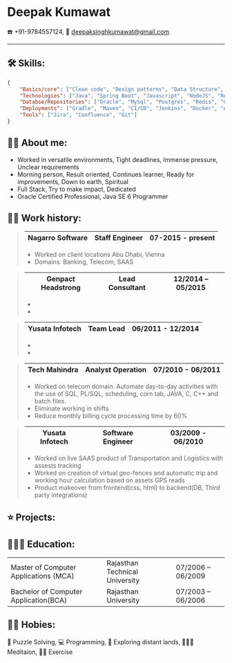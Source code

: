 # Deepak Kumawat
 ☎️ +91-9784557124, 📧 deepaksinghkumawat@gmail.com

---
## 🛠️ Skills:
```json
{
    "Basics/core": ["Clean code", "Design patterns", "Data Structure", "Microservices", "SOAP", "REST"],
    "Technologies": ["Java", "Spring Boot", "Javascript", "NodeJS", "React", "Angular", "PL/SQL", "HTML", "CSS"],
    "Databse/Repositories": ["Oracle", "MySql", "Postgres", "Redis", "GIT"],
    "Deployments": ["Gradle", "Maven", "CI/CD", "Jenkins", "Docker", "AWS", "OpenShift", "CIAM", "APIC"],
    "Tools": ["Jira", "Confluence", "Git"]
}
```

## 🥷🏿 About me:
- Worked in versatile environments, Tight deadlines, Immense pressure, Unclear requirements
- Morning person, Result oriented, Continues learner, Ready for improvements, Down to earth, Spiritual
- Full Stack, Try to make impact, Dedicated
- Oracle Certified Professional, Java SE 6 Programmer

## 👨‍💻 Work history:
> | Nagarro Software | Staff Engineer | 07-2015 - present |
> | - | - | - |
> - Worked on client locations Abu Dhabi, Vienna
> - Domains: Banking, Telecom, SAAS

> | Genpact Headstrong | Lead Consultant | 12/2014 – 05/2015 |
> | - | - | - |
> - 
> - 

> | Yusata Infotech | Team Lead | 06/2011 - 12/2014 |
> | - | - | - |
> - 
> - 

> | Tech Mahindra | Analyst Operation | 07/2010 - 06/2011 |
> | - | - | - |
> - Worked on telecom domain. Automate day-to-day activities with the use of SQL,
PL/SQL, scheduling, corn tab, JAVA, C, C++ and batch
files.
> - Eliminate working in shifts
> - Reduce monthly billing cycle processing time by 60%

> | Yusata Infotech | Software Engineer | 03/2009 - 06/2010 |
> | - | - | - |
> - Worked on live SAAS product of Transportation and Logistics with assests tracking
> - Worked on creation of virtual geo-fences and automatic trip and working hour calculation based on assets GPS reads
> - Product makeover from frontend(css, html) to backend(DB, Third party integrations)

## ⭐ Projects:


## 👨🏽‍🎓 Education:
|  |  |  |
| - | - | - |
| Master of Computer Applications (MCA) | Rajasthan Technical University | 07/2006 – 06/2009 |
| Bachelor of Computer Application(BCA) | Rajasthan University | 07/2003 – 06/2006 |

## 🕺🏾 Hobies:
🧩 Puzzle Solving, 💻 Programming, 🛫 Exploring distant lands, 🧘🏽‍♂️ Meditaion, 🏋️‍♂️ Exercise
